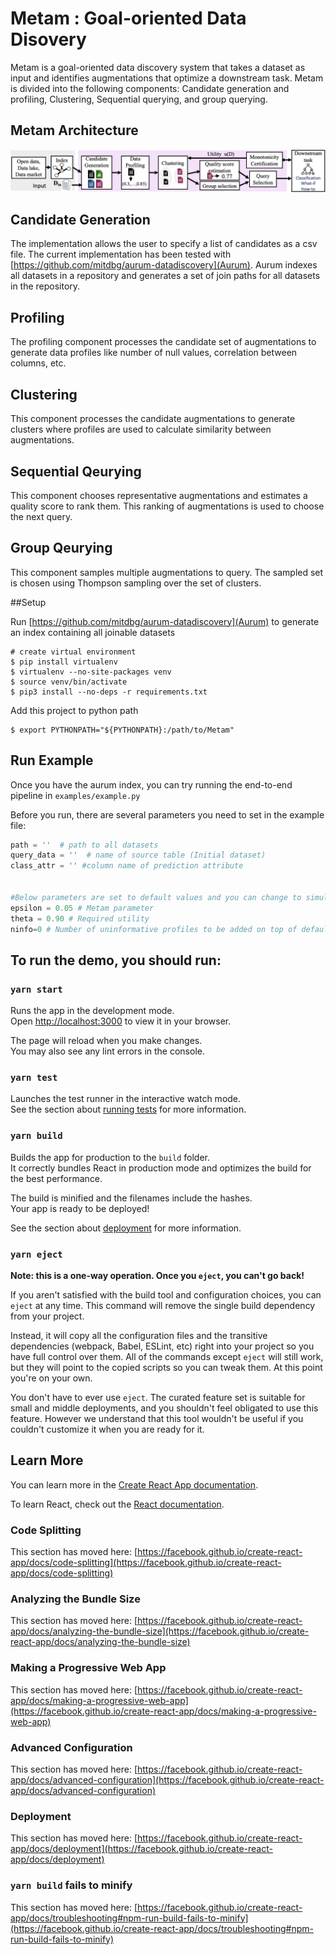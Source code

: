 # Metam : Goal-oriented Data Disovery

Metam is a goal-oriented data discovery system that takes a dataset as input and identifies augmentations that optimize a downstream task.
Metam is divided into the following components: Candidate generation and profiling, Clustering, Sequential querying, and group querying.


## Metam Architecture

<img src="docs/architecture.png" width="700">

## Candidate Generation
The implementation allows the user to specify a list of candidates as a csv file. The current implementation has been tested with [https://github.com/mitdbg/aurum-datadiscovery](Aurum). Aurum indexes all datasets in a repository and generates a set of join paths for all datasets in the repository.

## Profiling
The profiling component processes the candidate set of augmentations to generate data profiles like number of null values, correlation between columns, etc.

## Clustering
This component processes the candidate augmentations to generate clusters where profiles are used to calculate similarity between augmentations.

## Sequential Qeurying
This component chooses representative augmentations and estimates a quality score to rank them. This ranking of augmentations is used to choose the next query.

## Group Qeurying
This component samples multiple augmentations to query. The sampled set is chosen using Thompson sampling over the set of clusters.


##Setup

Run [https://github.com/mitdbg/aurum-datadiscovery](Aurum) to generate an index containing all joinable datasets


```shell
# create virtual environment
$ pip install virtualenv
$ virtualenv --no-site-packages venv
$ source venv/bin/activate 
$ pip3 install --no-deps -r requirements.txt
```

Add this project to python path

```shell
$ export PYTHONPATH="${PYTHONPATH}:/path/to/Metam"
```


## Run Example

Once you have the aurum index, you can try running the end-to-end pipeline in
`examples/example.py`

Before you run, there are several parameters you need to set in the example
file:

```python
path = ''  # path to all datasets
query_data = ''  # name of source table (Initial dataset)
class_attr = '' #column name of prediction attribute


#Below parameters are set to default values and you can change to simulate variations
epsilon = 0.05 # Metam parameter
theta = 0.90 # Required utility
ninfo=0 # Number of uninformative profiles to be added on top of default set of profiles
```


## To run the demo, you should run:

### `yarn start`

Runs the app in the development mode.\
Open [http://localhost:3000](http://localhost:3000) to view it in your browser.

The page will reload when you make changes.\
You may also see any lint errors in the console.

### `yarn test`

Launches the test runner in the interactive watch mode.\
See the section about [running tests](https://facebook.github.io/create-react-app/docs/running-tests) for more information.

### `yarn build`

Builds the app for production to the `build` folder.\
It correctly bundles React in production mode and optimizes the build for the best performance.

The build is minified and the filenames include the hashes.\
Your app is ready to be deployed!

See the section about [deployment](https://facebook.github.io/create-react-app/docs/deployment) for more information.

### `yarn eject`

**Note: this is a one-way operation. Once you `eject`, you can't go back!**

If you aren't satisfied with the build tool and configuration choices, you can `eject` at any time. This command will remove the single build dependency from your project.

Instead, it will copy all the configuration files and the transitive dependencies (webpack, Babel, ESLint, etc) right into your project so you have full control over them. All of the commands except `eject` will still work, but they will point to the copied scripts so you can tweak them. At this point you're on your own.

You don't have to ever use `eject`. The curated feature set is suitable for small and middle deployments, and you shouldn't feel obligated to use this feature. However we understand that this tool wouldn't be useful if you couldn't customize it when you are ready for it.

## Learn More

You can learn more in the [Create React App documentation](https://facebook.github.io/create-react-app/docs/getting-started).

To learn React, check out the [React documentation](https://reactjs.org/).

### Code Splitting

This section has moved here: [https://facebook.github.io/create-react-app/docs/code-splitting](https://facebook.github.io/create-react-app/docs/code-splitting)

### Analyzing the Bundle Size

This section has moved here: [https://facebook.github.io/create-react-app/docs/analyzing-the-bundle-size](https://facebook.github.io/create-react-app/docs/analyzing-the-bundle-size)

### Making a Progressive Web App

This section has moved here: [https://facebook.github.io/create-react-app/docs/making-a-progressive-web-app](https://facebook.github.io/create-react-app/docs/making-a-progressive-web-app)

### Advanced Configuration

This section has moved here: [https://facebook.github.io/create-react-app/docs/advanced-configuration](https://facebook.github.io/create-react-app/docs/advanced-configuration)

### Deployment

This section has moved here: [https://facebook.github.io/create-react-app/docs/deployment](https://facebook.github.io/create-react-app/docs/deployment)

### `yarn build` fails to minify

This section has moved here: [https://facebook.github.io/create-react-app/docs/troubleshooting#npm-run-build-fails-to-minify](https://facebook.github.io/create-react-app/docs/troubleshooting#npm-run-build-fails-to-minify)
